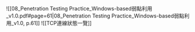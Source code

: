 ![[08_Penetration Testing Practice_Windows-based弱點利用_v1.0.pdf#page=61|08_Penetration Testing Practice_Windows-based弱點利用_v1.0, p.61]]
![[TCP連線狀態一覽]]
